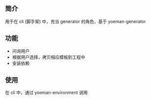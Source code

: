 ## 简介

用于在 cli (脚手架) 中，充当 generator 的角色，基于 yoeman-generator

## 功能

- 问询用户
- 根据用户选择，拷贝相应模板到工程中
- 安装依赖

## 使用

在 cli 中，通过 yoeman-environment 调用
